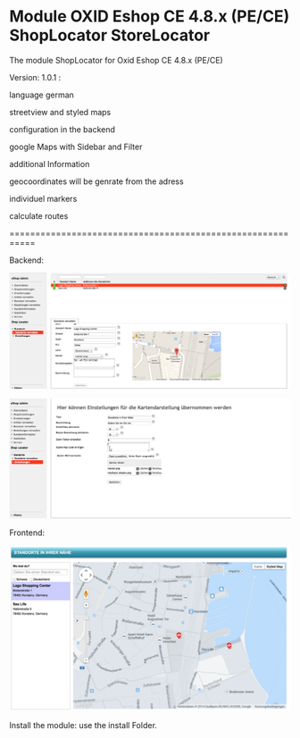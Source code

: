 Module OXID Eshop CE 4.8.x (PE/CE) ShopLocator StoreLocator
============================================================


The module ShopLocator for Oxid Eshop CE 4.8.x (PE/CE)

Version: 1.0.1 :

language german

streetview and styled maps

configuration in the backend

google Maps with Sidebar and Filter

additional Information

geocoordinates will be genrate from the adress

individuel markers

calculate routes 


===========================================================

Backend:

![ScreenShot](https://raw.githubusercontent.com/hasankryeziu/OXID_EShop_ShopLocator/master/screenshots/backend1.png)

![ScreenShot1](https://raw.githubusercontent.com/hasankryeziu/OXID_EShop_ShopLocator/master/screenshots/backend2.png)

Frontend:

![ScreenShot2](https://raw.githubusercontent.com/hasankryeziu/OXID_EShop_ShopLocator/master/screenshots/frontend.png)


Install the module: use the install Folder.


